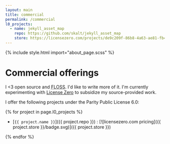 ```yaml
---
layout: main
title: commercial
permalink: /commercial
l0_projects:
  - name: jekyll_asset_map
    repo: https://github.com/skalt/jekyll_asset_map
    store: https://licensezero.com/projects/de9c209f-86b8-4a63-ae81-fb4ff3339d32
---
```


{% include style.html import="about_page.scss" %}

# Commercial offerings

I <3 open source and <abbr title="Free and Libre Open Source Softwar">FLOSS</abbr>. I'd like to write more of it. I'm currently experimenting with [License Zero](https://licensezero.com/) to subsidize my source-provided work.

I offer the following projects under the Parity Public License 6.0:

{% for project in page.l0_projects %}

- [`{{ project.name }}`]({{ project.repo }}) : [![licensezero.com pricing]({{ project.store }}/badge.svg)]({{ project.store }})

{% endfor %}

<style>
ul > li > a > img {
  height: 1.5em;
  vertical-align: bottom;
}
</style>

